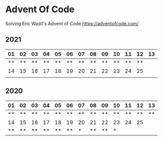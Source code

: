# Advent Of Code
Solving Eric Wastl's Advent of Code https://adventofcode.com/

## 2021
| 01  | 02  | 03  | 04  | 05  | 06  | 07  | 08  | 09  | 10  | 11  | 12  | 13  |
|-----|-----|-----|-----|-----|-----|-----|-----|-----|-----|-----|-----|-----|
| **  | **  | **  | **  | **  | **  | **  | **  | **  | **  | **  | **  |     |
| 14  | 15  | 16  | 17  | 18  | 19  | 20  | 21  | 22  | 23  | 24  | 25  |
|     |     |     |     |     |     |     |     |     |     |     |     |


## 2020
| 01  | 02  | 03  | 04  | 05  | 06  | 07  | 08  | 09  | 10  | 11  | 12  | 13  |
|-----|-----|-----|-----|-----|-----|-----|-----|-----|-----|-----|-----|-----|
| **  | **  | **  | **  | **  | **  | **  | **  | **  | **  | **  | **  | **  |
| 14  | 15  | 16  | 17  | 18  | 19  | 20  | 21  | 22  | 23  | 24  | 25  |
| **  | **  | **  | **  | **  | **  | *   | **  | **  | *   |     |     |
